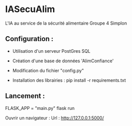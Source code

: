 # IASecuAlim

L'IA au service de la sécurité alimentaire Groupe 4 Simplon

## Configuration :

- Utilisation d'un serveur PostGres SQL

- Création d'une base de données 'AlimConfiance'

- Modification du fichier "config.py"

- Installation des librairies : pip install -r requirements.txt

## Lancement :

FLASK_APP = "main.py"
flask run

Ouvrir un navigateur :
Url : http://127.0.0.1:5000/

